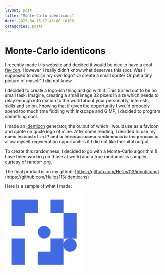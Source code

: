 ```yaml
---
layout: post
title: "Monte-Carlo identicons"
date: 2023-04-15 17:45:00 +0100
categories: posts
---
```


# Monte-Carlo identicons

I recently made this website and decided it would be nice to have a cool [favicon](https://en.wikipedia.org/wiki/Favicon). However, I really didn't know what deserves this spot. Was I supposed to design my own logo? Or create a small sprite? Or put a tiny picture of myself? I did not know.   

I decided to create a logo-ish thing and go with it. This turned out to be no small task. Imagine, creating a small image 32 pixels in size which needs to relay enough information to the world about your personality, interests, skills and so on. Knowing that if given the opportunity I would probably spend too much time fiddling with Inkscape and GIMP, I decided to program something cool.

I made an [identicon](https://en.wikipedia.org/wiki/Identicon) generator, the output of which I would use as a favicon and quote on quote logo of mine. After some reading, I decided to use my name instead of an IP and to introduce some randomness to the process to allow myself regeneration opportunities if I did not like the inital output.

To create this randomness, I decided to go with a Monte-Carlo algorithm (I have been working on those at work) and a true randomness sampler, curtesy of random.org.

The final product is on my github: [https://github.com/Helios113/identicons](https://github.com/Helios113/identicons)

Here is a sample of what I made:   


<img src="../img.png" alt="img" class="img-responsive" width=50% height=50% />
